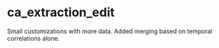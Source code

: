# ca_extraction_edit
Small customizations with more data. Added merging based on temporal correlations alone. 
